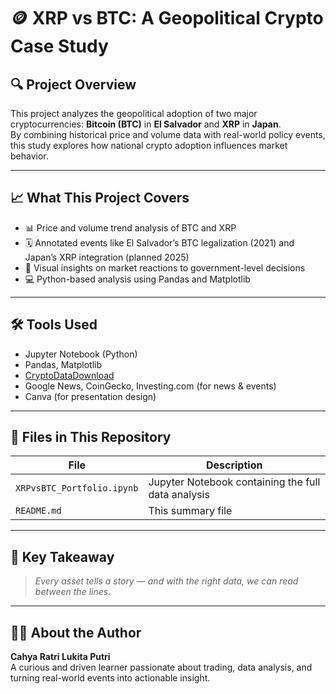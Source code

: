 # 🪙 XRP vs BTC: A Geopolitical Crypto Case Study

## 🔍 Project Overview
This project analyzes the geopolitical adoption of two major cryptocurrencies: **Bitcoin (BTC)** in **El Salvador** and **XRP** in **Japan**.  
By combining historical price and volume data with real-world policy events, this study explores how national crypto adoption influences market behavior.

---

## 📈 What This Project Covers
- 📊 Price and volume trend analysis of BTC and XRP  
- 🗓️ Annotated events like El Salvador’s BTC legalization (2021) and Japan’s XRP integration (planned 2025)  
- 🧠 Visual insights on market reactions to government-level decisions  
- 💻 Python-based analysis using Pandas and Matplotlib

---

## 🛠️ Tools Used
- Jupyter Notebook (Python)
- Pandas, Matplotlib
- [CryptoDataDownload](https://www.cryptodatadownload.com/)
- Google News, CoinGecko, Investing.com (for news & events)
- Canva (for presentation design)

---

## 📂 Files in This Repository
| File | Description |
|------|-------------|
| `XRPvsBTC_Portfolio.ipynb` | Jupyter Notebook containing the full data analysis |
| `README.md` | This summary file |

---

## 📌 Key Takeaway
> *Every asset tells a story — and with the right data, we can read between the lines.*

---

## 👩‍💻 About the Author
**Cahya Ratri Lukita Putri**  
A curious and driven learner passionate about trading, data analysis, and turning real-world events into actionable insight.

